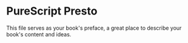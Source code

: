 # PureScript Presto

This file serves as your book's preface, a great place to describe your book's content and ideas.

